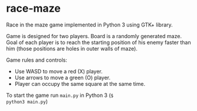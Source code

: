 # race-maze
Race in the maze game implemented in Python 3 using GTK+ library.  <br />

Game is designed for two players. Board is a randomly generated maze. Goal of each player is to reach the starting position of his enemy faster than him (those positions are holes in outer walls of maze).

Game rules and controls:
<ul>
  <li>Use WASD to move a red (X) player.</li>
  <li>Use arrows to move a green (O) player.</li>
  <li>Player can occupy the same square at the same time.</li>
</ul>

To start the game run <code>main.py</code> in Python 3 (<code>$ python3 main.py</code>)
